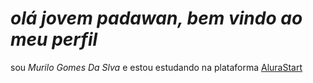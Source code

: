 # *olá jovem padawan, bem vindo ao meu perfil*

sou *Murilo Gomes Da Slva* e estou estudando na plataforma [AluraStart](https://www.alura.com.br/)
